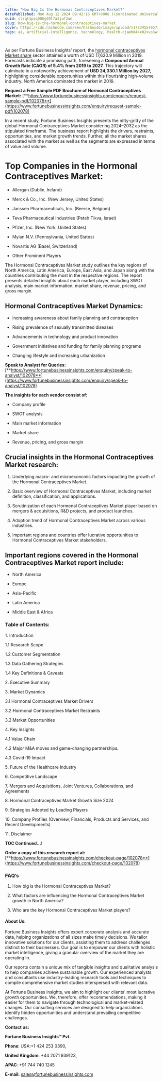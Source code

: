 ```yaml
---
title: "How Big Is the Hormonal Contraceptives Market?"
datePublished: Mon Aug 12 2024 09:42:16 GMT+0000 (Coordinated Universal Time)
cuid: clzqt1piq000g09l7a3jwf2on
slug: how-big-is-the-hormonal-contraceptives-market
cover: https://cdn.hashnode.com/res/hashnode/image/upload/v1723455705713/26f3ed66-d5a9-42d3-92f7-ff37e94f6b06.png
tags: ai, artificial-intelligence, technology, health-cjaeh844x02vvo3wtj5r2s75q, healthcare

---
```


As per Fortune Business Insights’ report, the [hormonal contraceptives Market share](https://www.fortunebusinessinsights.com/hormonal-contraceptives-market-102078) sector attained a worth of USD 17,620.9 Million in 2019. Forecasts indicate a promising path, foreseeing a **Compound Annual Growth Rate (CAGR) of 5.4% from 2019 to 2027.** This trajectory will culminate in a noteworthy achievement of **USD 24,330.1 Million by 2027,** highlighting considerable opportunities within this flourishing high-volume industry. North America dominated the market in 2019.

**Request a Free Sample PDF Brochure of Hormonal Contraceptives Market:** [**https://www.fortunebusinessinsights.com/enquiry/request-sample-pdf/102078**](https://www.fortunebusinessinsights.com/enquiry/request-sample-pdf/102078)

In a recent study, Fortune Business Insights presents the nitty-gritty of the global Hormonal Contraceptives Market considering 2024–2032 as the stipulated timeframe. The business report highlights the drivers, restraints, opportunities, and market growth trends. Further, all the market shares associated with the market as well as the segments are expressed in terms of value and volume.

# **Top Companies in the Hormonal Contraceptives Market:**

* Allergan (Dublin, Ireland)
    
* Merck & Co., Inc. (New Jersey, United States)
    
* Janssen Pharmaceuticals, Inc. (Beerse, Belgium)
    
* Teva Pharmaceutical Industries (Petah Tikva, Israel)
    
* Pfizer, Inc. (New York, United States)
    
* Mylan N.V. (Pennsylvania, United States)
    
* Novartis AG (Basel, Switzerland)
    
* Other Prominent Players
    

The Hormonal Contraceptives Market study outlines the key regions of North America, Latin America, Europe, East Asia, and Japan along with the countries contributing the most in the respective regions. The report presents detailed insights about each market player, including SWOT analysis, main market information, market share, revenue, pricing, and gross margin.

## Hormonal Contraceptives Market **Dynamics**:

* Increasing awareness about family planning and contraception
    
* Rising prevalence of sexually transmitted diseases
    
* Advancements in technology and product innovation
    
* Government initiatives and funding for family planning programs
    
* Changing lifestyle and increasing urbanization
    

**Speak to Analyst for Queries:** [**https://www.fortunebusinessinsights.com/enquiry/speak-to-analyst/102078**](https://www.fortunebusinessinsights.com/enquiry/speak-to-analyst/102078)

**The insights for each vendor consist of:**

* Company profile
    
* SWOT analysis
    
* Main market information
    
* Market share
    
* Revenue, pricing, and gross margin
    

## **Crucial insights in the Hormonal Contraceptives Market research:**

1. Underlying macro- and microeconomic factors impacting the growth of the Hormonal Contraceptives Market.
    
2. Basic overview of Hormonal Contraceptives Market, including market definition, classification, and applications.
    
3. Scrutinization of each Hormonal Contraceptives Market player based on mergers & acquisitions, R&D projects, and product launches.
    
4. Adoption trend of Hormonal Contraceptives Market across various industries.
    
5. Important regions and countries offer lucrative opportunities to Hormonal Contraceptives Market stakeholders.
    

## **Important regions covered in the Hormonal Contraceptives Market report include:**

* North America
    
* Europe
    
* Asia-Pacific
    
* Latin America
    
* Middle East & Africa
    

### **Table of Contents:**

1\. Introduction

1.1 Research Scope

1.2 Customer Segmentation

1.3 Data Gathering Strategies

1.4 Key Definitions & Caveats

2\. Executive Summary

3\. Market Dynamics

3.1 Hormonal Contraceptives Market Drivers

3.2 Hormonal Contraceptives Market Restraints

3.3 Market Opportunities

4\. Key Insights

4.1 Value Chain

4.2 Major M&A moves and game-changing partnerships.

4.3 Covid-19 Impact

5\. Future of the Healthcare Industry

6\. Competitive Landscape

7\. Mergers and Acquisitions, Joint Ventures, Collaborations, and Agreements

8\. Hormonal Contraceptives Market Growth Size 2024

9\. Strategies Adopted by Leading Players

10\. Company Profiles (Overview, Financials, Products and Services, and Recent Developments)

11\. Disclaimer

**TOC Continued…!**

**Order a copy of this research report at:** [**https://www.fortunebusinessinsights.com/checkout-page/102078**](https://www.fortunebusinessinsights.com/checkout-page/102078)

### **FAQ’s**

1. How big is the Hormonal Contraceptives Market?
    
2. What factors are influencing the Hormonal Contraceptives Market growth in North America?
    
3. Who are the key Hormonal Contraceptives Market players?
    

#### **About Us:**

Fortune Business Insights offers expert corporate analysis and accurate data, helping organizations of all sizes make timely decisions. We tailor innovative solutions for our clients, assisting them to address challenges distinct to their businesses. Our goal is to empower our clients with holistic market intelligence, giving a granular overview of the market they are operating in.

Our reports contain a unique mix of tangible insights and qualitative analysis to help companies achieve sustainable growth. Our experienced analysts and consultants use industry-leading research tools and techniques to compile comprehensive market studies interspersed with relevant data.

At Fortune Business Insights, we aim to highlight our clients' most lucrative growth opportunities. We, therefore, offer recommendations, making it easier for them to navigate through technological and market-related changes. Our consulting services are designed to help organizations identify hidden opportunities and understand prevailing competitive challenges.

**Contact us:**

**Fortune Business Insights™ Pvt.**

**Phone**: USA:+1 424 253 0390,

**United Kingdom**: +44 2071 939123,

**APAC**: +91 744 740 1245

**E-mail:** [sales@fortunebusinessinsights.com](mailto:sales@fortunebusinessinsights.com)